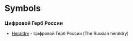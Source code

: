 # Symbols

### Цифровой Герб России
* [Heraldry](https://github.com/govdesign/symbols) - Цифровой Герб России (The Russian heraldry)
